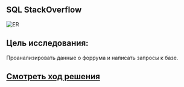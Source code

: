 ## SQL  StackOverflow

<img src="https://pictures.s3.yandex.net/resources/Frame_353_1_1664969703.png" alt="ER"/>


## Цель исследования:

Проанализировать данные о форрума и написать запросы к базе.


## [Cмотреть ход решения](https://github.com/laringerman/portfolio/blob/main/05-venture_funds/1.0-lgg-StackOverflow.ipynb)